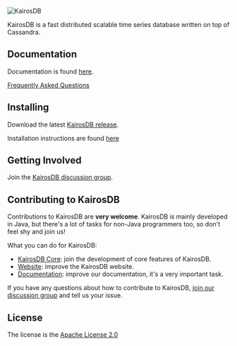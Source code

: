 ![KairosDB](webroot/img/logoSmall.png)

KairosDB is a fast distributed scalable time series database written on top of Cassandra.

## Documentation

Documentation is found [here](http://kairosdb.github.io/website/).

[Frequently Asked Questions](https://github.com/kairosdb/kairosdb/wiki/Frequently-Asked-Questions)

## Installing

Download the latest [KairosDB release](https://github.com/kairosdb/kairosdb/releases).

Installation instructions are found [here](http://kairosdb.github.io/docs/build/html/GettingStarted.html)

## Getting Involved

Join the [KairosDB discussion group](https://groups.google.com/forum/#!forum/kairosdb-group).

## Contributing to KairosDB

Contributions to KairosDB are **very welcome**. KairosDB is mainly developed in Java, but there's a lot of tasks for non-Java programmers too, so don't feel shy and join us!

What you can do for KairosDB:

- [KairosDB Core](https://github.com/kairosdb/kairosdb): join the development of core features of KairosDB.
- [Website](https://github.com/kairosdb/kairosdb.github.io): improve the KairosDB website.
- [Documentation](https://github.com/kairosdb/kairosdb/wiki/Contribute:-Documentation): improve our documentation, it's a very important task.

If you have any questions about how to contribute to KairosDB, [join our discussion group](https://groups.google.com/forum/#!forum/kairosdb-group) and tell us your issue.

## License
The license is the [Apache License 2.0](http://www.apache.org/licenses/LICENSE-2.0)
